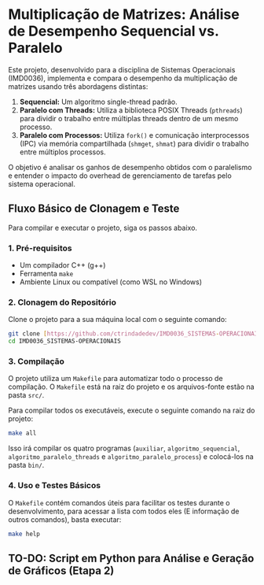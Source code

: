 # Multiplicação de Matrizes: Análise de Desempenho Sequencial vs. Paralelo

Este projeto, desenvolvido para a disciplina de Sistemas Operacionais (IMD0036), implementa e compara o desempenho da multiplicação de matrizes usando três abordagens distintas:

1.  **Sequencial:** Um algoritmo single-thread padrão.
2.  **Paralelo com Threads:** Utiliza a biblioteca POSIX Threads (`pthreads`) para dividir o trabalho entre múltiplas threads dentro de um mesmo processo.
3.  **Paralelo com Processos:** Utiliza `fork()` e comunicação interprocessos (IPC) via memória compartilhada (`shmget`, `shmat`) para dividir o trabalho entre múltiplos processos.

O objetivo é analisar os ganhos de desempenho obtidos com o paralelismo e entender o impacto do overhead de gerenciamento de tarefas pelo sistema operacional.

## Fluxo Básico de Clonagem e Teste

Para compilar e executar o projeto, siga os passos abaixo.

### 1. Pré-requisitos

- Um compilador C++ (g++)
- Ferramenta `make`
- Ambiente Linux ou compatível (como WSL no Windows)

### 2. Clonagem do Repositório

Clone o projeto para a sua máquina local com o seguinte comando:

```bash
git clone [https://github.com/ctrindadedev/IMD0036_SISTEMAS-OPERACIONAIS.git](https://github.com/ctrindadedev/IMD0036_SISTEMAS-OPERACIONAIS.git)
cd IMD0036_SISTEMAS-OPERACIONAIS
```

### 3. Compilação

O projeto utiliza um `Makefile` para automatizar todo o processo de compilação. O `Makefile` está na raiz do projeto e os arquivos-fonte estão na pasta `src/`.

Para compilar todos os executáveis, execute o seguinte comando na raiz do projeto:

```bash
make all
```

Isso irá compilar os quatro programas (`auxiliar`, `algoritmo_sequencial`, `algoritmo_paralelo_threads` e `algoritmo_paralelo_process`) e colocá-los na pasta `bin/`.

### 4. Uso e Testes Básicos

O `Makefile` contém comandos úteis para facilitar os testes durante o desenvolvimento, para acessar a lista com todos eles (E informação de outros comandos), basta executar:

```bash
make help
```

## TO-DO: Script em Python para Análise e Geração de Gráficos (Etapa 2)
